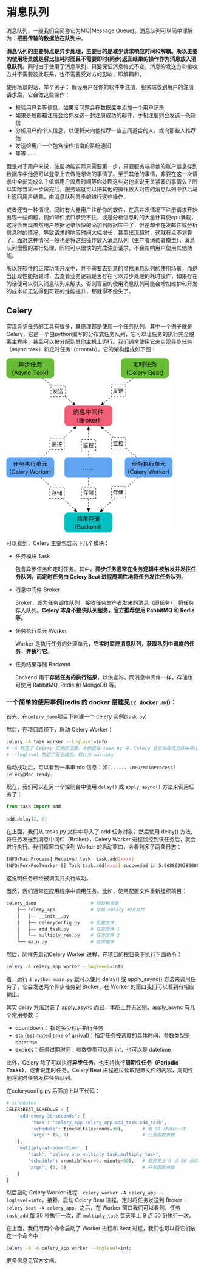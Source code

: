# 消息队列

消息队列，一般我们会简称它为MQ(Message Queue)。消息队列可以简单理解为：**把要传输的数据放在队列中**。

**消息队列的主要特点是异步处理，主要目的是减少请求响应时间和解耦。**所以**主要的使用场景就是将比较耗时而且不需要即时(同步)返回结果的操作作为消息放入消息队列**。同时由于使用了消息队列，只要保证消息格式不变，消息的发送方和接收方并不需要彼此联系，也不需要受对方的影响，即解耦和。

使用场景的话，举个例子：
假设用户在你的软件中注册，服务端收到用户的注册请求后，它会做这些操作：

- 校验用户名等信息，如果没问题会在数据库中添加一个用户记录
- 如果是用邮箱注册会给你发送一封注册成功的邮件，手机注册则会发送一条短信
- 分析用户的个人信息，以便将来向他推荐一些志同道合的人，或向那些人推荐他
- 发送给用户一个包含操作指南的系统通知
- 等等……

但是对于用户来说，注册功能实际只需要第一步，只要服务端将他的账户信息存到数据库中他便可以登录上去做他想做的事情了。至于其他的事情，非要在这一次请求中全部完成么？值得用户浪费时间等你处理这些对他来说无关紧要的事情么？所以实际当第一步做完后，服务端就可以把其他的操作放入对应的消息队列中然后马上返回用户结果，由消息队列异步的进行这些操作。

或者还有一种情况，同时有大量用户注册你的软件，在高并发情况下注册请求开始出现一些问题，例如邮件接口承受不住，或是分析信息时的大量计算使cpu满载，这将会出现虽然用户数据记录很快的添加到数据库中了，但是却卡在发邮件或分析信息时的情况，导致请求的响应时间大幅增长，甚至出现超时，这就有点不划算了。面对这种情况一般也是将这些操作放入消息队列（生产者消费者模型），消息队列慢慢的进行处理，同时可以很快的完成注册请求，不会影响用户使用其他功能。

所以在软件的正常功能开发中，并不需要去刻意的寻找消息队列的使用场景，而是当出现性能瓶颈时，去查看业务逻辑是否存在可以异步处理的耗时操作，如果存在的话便可以引入消息队列来解决。否则盲目的使用消息队列可能会增加维护和开发的成本却无法得到可观的性能提升，那就得不偿失了。

## Celery

实现异步任务的工具有很多，其原理都是使用一个任务队列，其中一个例子就是Celery，它是一个由python编写的分布式任务队列，它可以让任务的执行完全脱离主程序，甚至可以被分配到其他主机上运行。我们通常使用它来实现异步任务（async task）和定时任务（crontab）。它的架构组成如下图：



![Celery_framework](./figure/celery.png)



可以看到，Celery 主要包含以下几个模块：

- 任务模块 Task

  包含异步任务和定时任务。其中，**异步任务通常在业务逻辑中被触发并发往任务队列，而定时任务由 Celery Beat 进程周期性地将任务发往任务队列**。

- 消息中间件 Broker

  Broker，即为任务调度队列，接收任务生产者发来的消息（即任务），将任务存入队列。**Celery 本身不提供队列服务，官方推荐使用 RabbitMQ 和 Redis 等。**

- 任务执行单元 Worker

  Worker 是执行任务的处理单元，**它实时监控消息队列，获取队列中调度的任务，并执行它**。

- 任务结果存储 Backend

  Backend 用于**存储任务的执行结果**，以供查询。同消息中间件一样，存储也可使用 RabbitMQ, Redis 和 MongoDB 等。
  
  

### 一个简单的使用事例(redis 的 docker 搭建见`12 docker.md`)：

首先，在`celery_demo`项目下创建一个 celery 实例(`task.py`)

然后，在项目路径下，启动 Celery Worker：

```bash
celery -A task worker --loglevel=info
# -A 指定了 Celery 实例的位置，本例是在 task.py 中，Celery 会自动在该文件中寻找 Celery 对象实例，当然，我们也可以自己指定，在本例，使用 -A task.app
# --loglevel 指定了日志级别，默认为 warning
```

启动成功后，可以看到一串串info 信息：如`[...... INFO/MainProcess] celery@Mac ready.`

现在，我们可以在另一个控制台中使用 `delay()` 或 `apply_async()` 方法来调用任务了：

```python
from task import add

add.delay(2, 8)
```

在上面，我们从 tasks.py 文件中导入了 add 任务对象，然后使用 delay() 方法, 将任务发送到消息中间件（Broker），Celery Worker 进程监控到该任务后，就会进行执行。我们将窗口切换到 Worker 的启动窗口，会看到多了两条日志：

```bash
INFO/MainProcess] Received task: task.add[xxxx] 
INFO/ForkPoolWorker-5] Task task.add[xxxx] succeeded in 5.0688639380000495s: 10
```

这说明任务已经被调度并执行成功。

当然，我们通常在应用程序中调用任务。比如，使用配置文件重新组织项目：

```bash
celery_demo                    # 项目根目录
    ├── celery_app             # 存放 celery 相关文件
    │   ├── __init__.py
    │   ├── celeryconfig.py    # 配置文件
    │   ├── add_task.py        # 任务文件 1
    │   └── multiply_res.py    # 任务文件 2
    └── main.py                # 应用程序
```

然后，同样先启动Celery Worker 进程，在项目的根目录下执行下面命令：

```bash
celery -A celery_app worker --loglevel=info
```

着，运行 `$ python main.py` 就可以使用 delay() 或 apply_async() 方法来调用任务了，它会发送两个异步任务到 Broker，在 Worker 的窗口我们可以看到有相应输出。

其实 delay 方法封装了 apply_async 而已，本质上并无区别。apply_async 有几个常用参数 ：
- countdown： 指定多少秒后执行任务
- eta (estimated time of arrival)：指定任务被调度的具体时间，参数类型是 datetime
- expires：任务过期时间，参数类型可以是 int，也可以是 datetime

此外，Celery 除了可以执行**异步任务**，也支持执行**周期性任务（Periodic Tasks）**，或者说定时任务。Celery Beat 进程通过读取配置文件的内容，周期性地将定时任务发往任务队列。

在celeryconfig.py 后面加上以下代码：

```python
# schedules
CELERYBEAT_SCHEDULE = {
    'add-every-30-seconds': {
         'task': 'celery_app.celery_app.add_task.add_task',
         'schedule': timedelta(seconds=30),       # 每 30 秒执行一次
         'args': (5, 8)                           # 任务函数参数
    },
    'multiply-at-some-time': {
        'task': 'celery_app.multiply_task.multiply_task',
        'schedule': crontab(hour=9, minute=50),   # 每天早上 9 点 50 分执行一次
        'args': (3, 7)                            # 任务函数参数
    }
}
```

然后启动 Celery Worker 进程：`celery worker -A celery_app --loglevel=info`，接着，启动 Celery Beat 进程，定时将任务发送到 Broker：`celery beat -A celery_app`。之后，在 Worker 窗口我们可以看到，任务 `task_add` 每 30 秒执行一次，而 `multiply_task` 每天早上 9 点 50 分执行一次。

在上面，我们用两个命令启动了 Worker 进程和 Beat 进程，我们也可以将它们放在一个命令中：

```bash
celery -B -A celery_app worker --loglevel=info
```

更多信息见官方文档。


